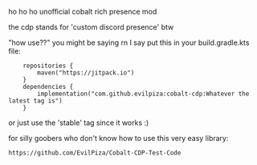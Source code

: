 ho ho ho unofficial cobalt rich presence mod

the cdp stands for 'custom discord presence' btw

"how use??" you might be saying rn
I say put this in your build.gradle.kts file:
```idk
    repositories {
        maven("https://jitpack.io")
    }
    dependencies {
        implementation("com.github.evilpiza:cobalt-cdp:Whatever the latest tag is")
    }
```
or just use the 'stable' tag since it works :)

for silly goobers who don't know how to use this very easy library:
```yes
https://github.com/EvilPiza/Cobalt-CDP-Test-Code
```
